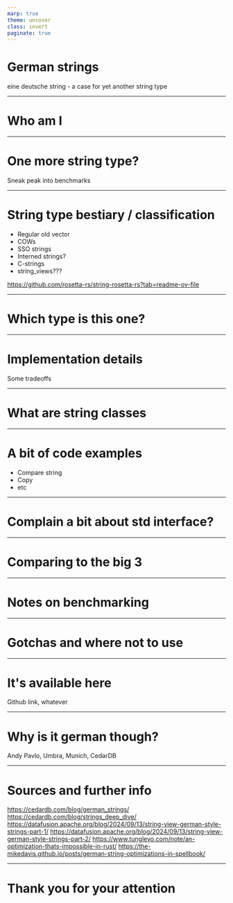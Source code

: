 ```yaml
---
marp: true
theme: uncover
class: invert
paginate: true
---
```


# German strings

eine deutsche string - a case for yet another string type

---

# Who am I

---

# One more string type?

Sneak peak into benchmarks

--- 

# String type bestiary / classification

- Regular old vector<char>
- COWs
- SSO strings
- Interned strings?
- C-strings
- string_views???

https://github.com/rosetta-rs/string-rosetta-rs?tab=readme-ov-file

---

# Which type is this one?

---

# Implementation details

Some tradeoffs

---

# What are string classes

---

# A bit of code examples

- Compare string
- Copy
- etc

---

# Complain a bit about std interface?

---

# Comparing to the big 3

---

# Notes on benchmarking

---

# Gotchas and where not to use

---

# It's available here

Github link, whatever

---

# Why is it german though?

Andy Pavlo, Umbra, Munich, CedarDB

---

# Sources and further info

https://cedardb.com/blog/german_strings/
https://cedardb.com/blog/strings_deep_dive/
https://datafusion.apache.org/blog/2024/09/13/string-view-german-style-strings-part-1/
https://datafusion.apache.org/blog/2024/09/13/string-view-german-style-strings-part-2/
https://www.tunglevo.com/note/an-optimization-thats-impossible-in-rust/
https://the-mikedavis.github.io/posts/german-string-optimizations-in-spellbook/

---

# Thank you for your attention